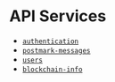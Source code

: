 # API Services

- [`authentication`](./authentication.md)
- [`postmark-messages`](./postmark-messages.md)
- [`users`](./users.md)
- [`blockchain-info`](../../src/services/blockchain-info/blockchain-info.md)
